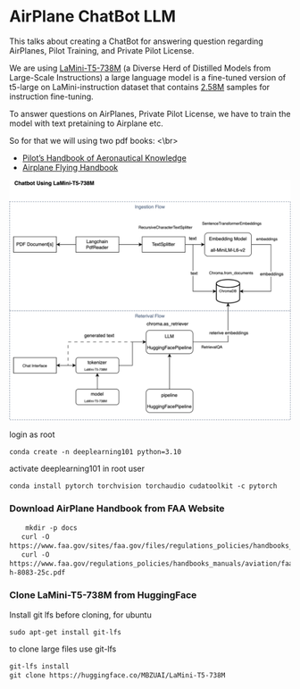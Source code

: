 # AirPlane ChatBot LLM

This talks about creating a ChatBot for answering question regarding AirPlanes, Pilot Training, and Private Pilot License.

We are using [LaMini-T5-738M](https://huggingface.co/MBZUAI/LaMini-T5-738M) (a Diverse Herd of Distilled Models from Large-Scale Instructions) a large language model is a fine-tuned version of t5-large on LaMini-instruction dataset that contains [2.58M](https://huggingface.co/datasets/MBZUAI/LaMini-instruction) samples for instruction fine-tuning.

To answer questions on AirPlanes, Private Pilot License, we have to train the model with text pretaining to Airplane etc.

So for that we will using two pdf books: <\br>
* [Pilot’s Handbook of Aeronautical Knowledge](https://www.faa.gov/regulations_policies/handbooks_manuals/aviation/faa-h-8083-25c.pdf)
* [Airplane Flying Handbook](https://www.faa.gov/sites/faa.gov/files/regulations_policies/handbooks_manuals/aviation/airplane_handbook/00_afh_full.pdf)

![Alt text](images/llm_design.drawio.png)

login as root
```
conda create -n deeplearning101 python=3.10

```

activate deeplearning101 in root user

```
conda install pytorch torchvision torchaudio cudatoolkit -c pytorch
```

### Download AirPlane Handbook from FAA Website
```
    mkdir -p docs
   curl -O https://www.faa.gov/sites/faa.gov/files/regulations_policies/handbooks_manuals/aviation/airplane_handbook/00_afh_full.pdf
   curl -O https://www.faa.gov/regulations_policies/handbooks_manuals/aviation/faa-h-8083-25c.pdf
```

### Clone LaMini-T5-738M from HuggingFace

Install git lfs before cloning, for ubuntu

```
sudo apt-get install git-lfs
```
to clone large files use git-lfs
```
git-lfs install
git clone https://huggingface.co/MBZUAI/LaMini-T5-738M
```